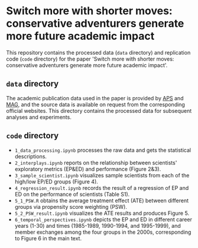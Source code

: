 # Switch more with shorter moves: conservative adventurers generate more future academic impact
This repository contains the processed data (`data` directory) and replication code (`code` directory) for the paper 'Switch more with shorter moves: conservative adventurers generate more future academic impact'. 

## `data` directory
The academic publication data used in the paper is provided by [APS](https://journals.aps.org/datasets) and [MAG](https://learn.microsoft.com/en-us/academic-services/graph/), and the source data is available on request from the corresponding official websites. This directory contains the processed data for subsequent analyses and experiments.

## `code` directory
- `1_data_processing.ipynb` processes the raw data and gets the statistical descriptions.
- `2_interplays.ipynb` reports on the relationship between scientists' exploratory metrics (EP&ED) and performance (Figure 2&3).
- `3_sample_scientist.ipynb` visualizes sample scientists from each of the high/low EP/ED groups (Figure 4).
- `4_regression_result.ipynb` records the result of a regression of EP and ED on the performance of scientists (Table S1).
- `5_1_PSW.R` obtains the average treatment effect (ATE) between different groups via propensity score weighting (PSW).
- `5_2_PSW_result.ipynb` visualizes the ATE results and produces Figure 5.
- `6_temporal_perspectives.ipynb` depicts the EP and ED in different career years (1-30) and times (1985-1989, 1990-1994, and 1995-1999), and member exchanges among the four groups in the 2000s, corresponding to Figure 6 in the main text.